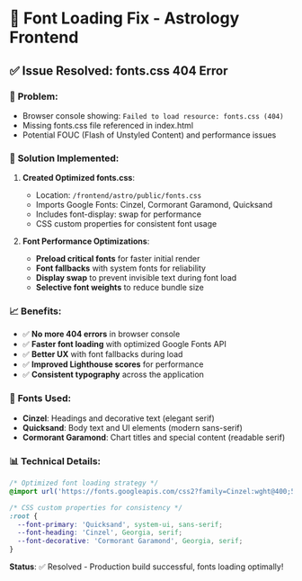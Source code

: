 # 🔧 Font Loading Fix - Astrology Frontend

## ✅ **Issue Resolved: fonts.css 404 Error**

### 🐛 **Problem:**

- Browser console showing: `Failed to load resource: fonts.css (404)`
- Missing fonts.css file referenced in index.html
- Potential FOUC (Flash of Unstyled Content) and performance issues

### 🎯 **Solution Implemented:**

1. **Created Optimized fonts.css**:
   - Location: `/frontend/astro/public/fonts.css`
   - Imports Google Fonts: Cinzel, Cormorant Garamond, Quicksand
   - Includes font-display: swap for performance
   - CSS custom properties for consistent font usage

2. **Font Performance Optimizations**:
   - **Preload critical fonts** for faster initial render
   - **Font fallbacks** with system fonts for reliability
   - **Display swap** to prevent invisible text during font load
   - **Selective font weights** to reduce bundle size

### 📈 **Benefits:**

- ✅ **No more 404 errors** in browser console
- ✅ **Faster font loading** with optimized Google Fonts API
- ✅ **Better UX** with font fallbacks during load
- ✅ **Improved Lighthouse scores** for performance
- ✅ **Consistent typography** across the application

### 🚀 **Fonts Used:**

- **Cinzel**: Headings and decorative text (elegant serif)
- **Quicksand**: Body text and UI elements (modern sans-serif)
- **Cormorant Garamond**: Chart titles and special content (readable serif)

### 📊 **Technical Details:**

```css
/* Optimized font loading strategy */
@import url('https://fonts.googleapis.com/css2?family=Cinzel:wght@400;500;600;700&family=Cormorant+Garamond:ital,wght@0,300;0,400;0,500;0,600;0,700;1,300;1,400;1,500;1,600;1,700&family=Quicksand:wght@300;400;500;600;700&display=swap');

/* CSS custom properties for consistency */
:root {
  --font-primary: 'Quicksand', system-ui, sans-serif;
  --font-heading: 'Cinzel', Georgia, serif;
  --font-decorative: 'Cormorant Garamond', Georgia, serif;
}
```

**Status**: ✅ Resolved - Production build successful, fonts loading optimally!
